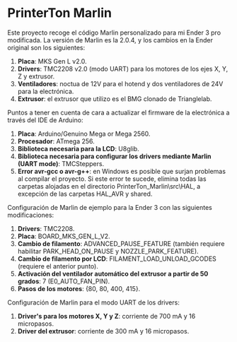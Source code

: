 # PrinterTon Marlin

Este proyecto recoge el código Marlin personalizado para mi Ender 3 pro modificada. La versión de Marlin es la 2.0.4, y los cambios en la Ender original
son los siguientes:

 1. **Placa**: MKS Gen L v2.0.
 2. **Drivers**: TMC2208 v2.0 (modo UART) para los motores de los ejes X, Y, Z y extrusor.
 3. **Ventiladores**: noctua de 12V para el hotend y dos ventiladores de 24V para la electrónica. 
 4. **Extrusor**: el extrusor que utilizo es el BMG clonado de Trianglelab.

Puntos a tener en cuenta de cara a actualizar el firmware de la electrónica a través del IDE de Arduino: 

 1. **Placa**: Arduino/Genuino Mega or Mega 2560.
 2. **Procesador**: ATmega 256.
 3. **Biblioteca necesaria para la LCD**: U8glib.
 4. **Biblioteca necesaria para configurar los drivers mediante Marlin (UART mode)**: TMCSteppers.
 5. **Error avr-gcc o avr-g++**: en Windows es posible que surjan problemas al compilar el proyecto. Si este error te sucede, elimina 
 todas las carpetas alojadas en el directorio PrinterTon_Marlin\src\HAL, a excepción de las carpetas HAL_AVR y shared.

Configuración de Marlin de ejemplo para la Ender 3 con las siguientes modificaciones:

 1. **Drivers**: TMC2208.
 2. **Placa**:  BOARD_MKS_GEN_L_V2.
 3. **Cambio de filamento**: ADVANCED_PAUSE_FEATURE (también requiere habilitar PARK_HEAD_ON_PAUSE y NOZZLE_PARK_FEATURE).
 4. **Cambio de filamento por LCD**: FILAMENT_LOAD_UNLOAD_GCODES (requiere el anterior punto).
 5. **Activación del ventilador automático del extrusor a partir de 50 grados**: 7 (E0_AUTO_FAN_PIN).
 6. **Pasos de los motores**: {80, 80, 400, 415}.

Configuración de Marlin para el modo UART de los drivers:
 1. **Driver's para los motores X, Y y Z**: corriente de 700 mA y 16 micropasos.
 2. **Driver del extrusor**: corriente de 300 mA y 16 micropasos.